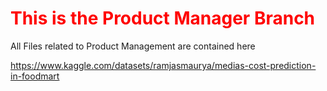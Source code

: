 # <font color=#FF0000>This is the Product Manager Branch</font>
 All Files related to Product Management are contained here

https://www.kaggle.com/datasets/ramjasmaurya/medias-cost-prediction-in-foodmart
